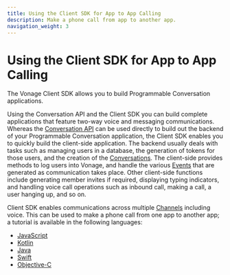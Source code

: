 ```yaml
---
title: Using the Client SDK for App to App Calling
description: Make a phone call from app to another app.
navigation_weight: 3
---
```


# Using the Client SDK for App to App Calling

The Vonage Client SDK allows you to build Programmable Conversation applications.

Using the Conversation API and the Client SDK you can build complete applications that feature two-way voice and messaging communications. Whereas the [Conversation API](/conversation/overview) can be used directly to build out the backend of your Programmable Conversation application, the Client SDK enables you to quickly build the client-side application. The backend usually deals with tasks such as managing users in a database, the generation of tokens for those users, and the creation of the [Conversations](/conversation/concepts/conversation). The client-side provides methods to log users into Vonage, and handle the various [Events](/conversation/concepts/event) that are generated as communication takes place. Other client-side functions include generating member invites if required, displaying typing indicators, and handling voice call operations such as inbound call, making a call, a user hanging up, and so on.

Client SDK enables communications across multiple [Channels](/conversation/concepts/channel) including voice. This can be used to make a phone call from one app to another app; a tutorial is available in the following languages:

* [JavaScript](/client-sdk/tutorials/app-to-phone/introduction/javascript)
* [Kotlin](/client-sdk/tutorials/app-to-phone/introduction/kotlin)
* [Java](/client-sdk/tutorials/app-to-phone/introduction/java)
* [Swift](/client-sdk/tutorials/app-to-phone/introduction/swift)
* [Objective-C](/client-sdk/tutorials/app-to-phone/introduction/objective_c)
